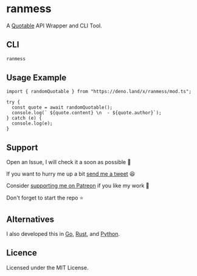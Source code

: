 # ranmess

A [Quotable](https://github.com/lukePeavey/quotable) API Wrapper and CLI Tool.

## CLI

```sh
ranmess
```

## Usage Example

```
import { randomQuotable } from "https://deno.land/x/ranmess/mod.ts";

try {
  const quote = await randomQuotable();
  console.log(` ${quote.content} \n  - ${quote.author}`);
} catch (e) {
  console.log(e);
}
```

## Support

Open an Issue, I will check it a soon as possible 👀

If you want to hurry me up a bit
[send me a tweet](https://twitter.com/intent/tweet?text=%40UltiRequiem%20) 😆

Consider [supporting me on Patreon](https://patreon.com/UltiRequiem) if you like my work 🚀

Don't forget to start the repo ⭐

## Alternatives

I also developed this in [Go](https://github.com/UltiRequiem/quotable),
[Rust](https://github.com/UltiRequiem/ruquotes),
and [Python](https://github.com/UltiRequiem/quoteran).

## Licence

Licensed under the MIT License.
